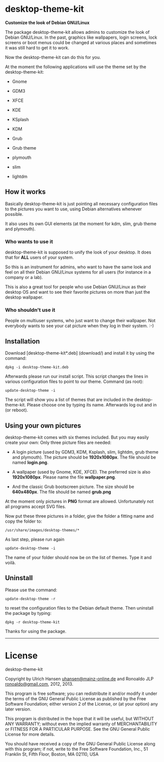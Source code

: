 # desktop-theme-kit
**Customize the look of Debian GNU/Linux**

The package desktop-theme-kit allows admins to customize the look of Debian GNU/Linux. In the past, graphics like wallpapers, login screens, lock screens or boot menus could be changed at various places and sometimes it was still hard to get it to work. 

Now the desktop-theme-kit can do this for you. 

At the moment the following applications will use the theme set by the desktop-theme-kit:  

* Gnome

* GDM3

* XFCE

* KDE

* KSplash

* KDM

* Grub

* Grub theme

* plymouth

* slim

* lightdm 

 
## How it works

Basically desktop-theme-kit is just pointing all necessary configuration files to the pictures you want to use, using Debian alternatives whenever possible.  

It also uses its own GUI elements (at the moment for kdm, slim, grub theme and plymouth).  

 

### Who wants to use it

desktop-theme-kit is supposed to unify the look of your desktop. It does that for **ALL** users of your system. 

So this is an instrument for admins, who want to have the same look and feel on all their Debian GNU/Linux systems for all users (for instance in a company or a lab).  

This is also a great tool for people who use Debian GNU/Linux as their desktop OS and want to see their favorite pictures on more than just the desktop wallpaper. 

 

### Who shouldn't use it 

People on multiuser systems, who just want to change their wallpaper. Not everybody wants to see your cat picture when they log in their system. :-) 

 

## Installation

Download [desktop-theme-kit*.deb] (download/) and install it by using the command: 

`dpkg -i desktop-theme-kit.deb` 

Afterwards please run our install script. This script changes the lines in various configuration files to point to our theme. Command (as root): 

`update-desktop-theme -i`

The script will show you a list of themes that are included in the desktop-theme-kit. Please choose one by typing its name. Afterwards log out and in (or reboot). 

 

## Using your own pictures

desktop-theme-kit comes with six themes included. But you may easily create your own: Only three picture files are needed: 

* A login picture (used by GDM3, KDM, Ksplash, slim, lightdm, 	grub theme and plymouth). The picture should be **1920x1080px**. 	The file should be named **login.png**. 

* A wallpaper (used by Gnome, KDE, XFCE). The preferred size is also **1920x1080px**. Please name the file **wallpaper.png**.  

* And the classic Grub bootscreen picture. The size should be **640x480px**. The file should be named **grub.png** 

At the moment only pictures in **PNG** format are allowed. Unfortunately not all programs accept SVG files. 

Now put these three pictures in a folder, give the folder a fitting name and copy the folder to: 

`/usr/share/images/desktop-themes/* `

As last step, please run again 

`update-desktop-theme -i`

The name of your folder should now be on the list of themes. Type it and voilà.


## Uninstall

Please use the command: 

`update-desktop-theme -r`

to reset the configuration files to the Debian default theme. Then uninstall the package by typing: 

`dpkg -r desktop-theme-kit`

Thanks for using the package.


---
 
# License

desktop-theme-kit 

Copyright by Ulrich Hansen <uhansen@mainz-online.de> and Ronoaldo JLP <ronoaldo@gmail.com>, 2012, 2013. 

This program is free software; you can redistribute it and/or modify it under the terms of the GNU General Public License as published by the Free Software Foundation; either version 2 of the License, or (at your option) any later version.

This program is distributed in the hope that it will be useful, but WITHOUT ANY WARRANTY; without even the implied warranty of MERCHANTABILITY or FITNESS FOR A PARTICULAR PURPOSE. See the GNU General Public License for more details.

You should have received a copy of the GNU General Public License along with this program; if not, write to the Free Software Foundation, Inc., 51 Franklin St, Fifth Floor, Boston, MA 02110, USA
